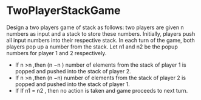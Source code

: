 # TwoPlayerStackGame
Design a two players game of stack as follows: two players are given n numbers as input and a stack to store these numbers. Initially, players push all input numbers into their respective stack. In each turn of the game, both players pop up a number from the stack. Let n1 and n2 be the popup numbers for player 1 and 2 respectively.
- If n >n ,then (n −n ) number of elements from the stack of player 1 is popped and pushed into the stack of player 2.
- If n >n ,then (n −n) number of elements from the stack of player 2 is popped and pushed into the stack of player 1.
- If If n1 = n2 , then no action is taken and game proceeds to next turn.
